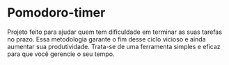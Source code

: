 # Pomodoro-timer
Projeto feito para ajudar quem tem dificuldade em terminar as suas tarefas no prazo. Essa metodologia garante o fim desse ciclo vicioso e ainda aumentar sua produtividade. Trata-se de uma ferramenta simples e eficaz para que você gerencie o seu tempo.
